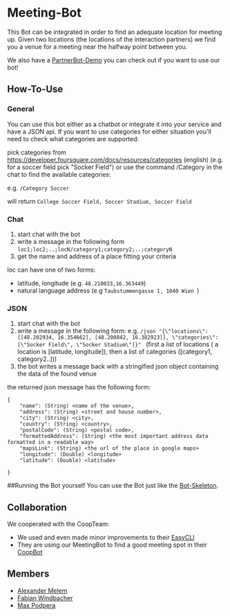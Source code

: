 # Meeting-Bot
This Bot can be integrated in order to find an adequate location for meeting up. Given two locations (the locations of the interaction partners) we find you a venue for a meeting near the halfway point between you. 

We also have a [PartnerBot-Demo](https://github.com/WoN-Hackathon-2019/won-meetingbot-partner) you can check out if you want to use our bot!
## How-To-Use
### General

You can use this bot either as a chatbot or integrate it into your service and have a JSON api.
If you want to use categories for either situation you'll need to check what categories are supported:

pick categories from https://developer.foursquare.com/docs/resources/categories (english)
(e.g. for a soccer field pick "Socker Field")
or use the command /Category <search-term>  in the chat to find the available categories:
 
 e.g. ```/Category Soccer```
 
will return ```College Soccer Field, Soccer Stadium, Soccer Field```


### Chat
1. start chat with the bot
2. write a message in the following form ```loc1;loc2;..;locN/category1;category2;..;categoryN```
3. get the name and address of a place fitting your criteria

loc can have one of two forms:
* latitude, longitude (e.g. ```48.210033,16.363449```)
* natural language address (e.g ```Taubstummengasse 1, 1040 Wien ```)
 
### JSON
1. start chat with the bot
2. write a message in the following form: e.g. ```/json "{\"locations\": [[48.202934, 16.354662], [48.200842, 16.382923]], \"categories\": [\"Socker Field\", \"Socker Stadium\"]}" ``` (first a list of locations ( a location is \[latitude, longitude]), then a list of categories (\[category1, category2..]))
3. the bot writes a message back with a stringified json object containing the data of the found venue

the returned json message has the following form:
```
{
    "name": (String) <name of the venue>,
    "address": (String) <street and house number>,
    "city": (String) <city>,
    "country": (String) <country>,
    "postalCode": (String) <postal code>,
    "formattedAddress": (String) <the most important address data formatted in a readable way>
    "mapsLink": (String) <the url of the place in google maps>
    "longitude": (Double) <longitude>
    "latitude": (Double) <latitude>
    
}
```

##Running the Bot yourself
You can use the Bot just like the [Bot-Skeleton](https://github.com/researchstudio-sat/bot-skeleton).
## Collaboration
We cooperated with the CoopTeam: 
 * We used and even made minor improvements to their [EasyCLI](https://github.com/WoN-Hackathon-2019/easycli)
 * They are using our MeetingBot to find a good meeting spot in their [CoopBot](https://github.com/WoN-Hackathon-2019/won-coopbot)
## Members
* [Alexander Melem](https://github.com/melemalex)
* [Fabian Windbacher](https://github.com/fabianwindbacher)
* [Max Podpera](https://github.com/MaxPodpera)